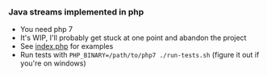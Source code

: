 ### Java streams implemented in php

+ You need php 7
+ It's WIP, I'll probably get stuck at one point and abandon the project
+ See [index.php](index.php) for examples
+ Run tests with `PHP_BINARY=/path/to/php7 ./run-tests.sh` (figure it out if you're on windows)
